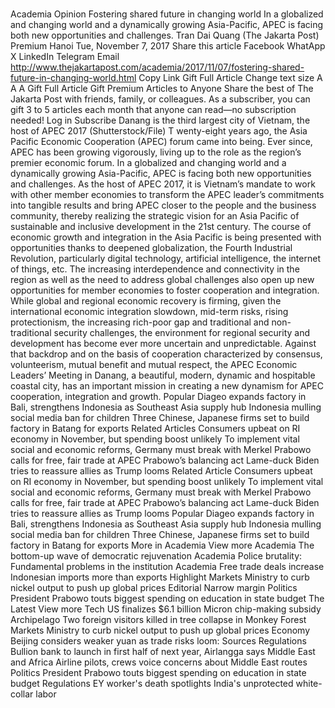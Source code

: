 # 

Academia
Opinion
Fostering shared future in changing world
In a globalized and changing world and a dynamically growing Asia-Pacific, APEC is facing both new opportunities and challenges.
Tran Dai Quang
(The Jakarta Post)
Premium
Hanoi
Tue, November 7, 2017
Share this article
Facebook
WhatApp
X
LinkedIn
Telegram
Email
http://www.thejakartapost.com/academia/2017/11/07/fostering-shared-future-in-changing-world.html
Copy Link
Gift Full Article
Change text size
A
A
A
Gift Full Article
Gift Premium Articles
to Anyone
Share the best of The Jakarta Post with friends, family, or colleagues. As a subscriber, you can gift 3 to 5 articles each month that anyone can read—no subscription needed!
Log in
Subscribe
Danang is the third largest city of Vietnam, the host of APEC 2017 (Shutterstock/File)
T
wenty-eight years ago, the Asia Pacific Economic Cooperation (APEC) forum came into being. Ever since, APEC has been growing vigorously, living up to the role as the region’s premier economic forum.
In a globalized and changing world and a dynamically growing Asia-Pacific, APEC is facing both new opportunities and challenges.
As the host of APEC 2017, it is Vietnam’s mandate to work with other member economies to transform the APEC leader’s commitments into tangible results and bring APEC closer to the people and the business community, thereby realizing the strategic vision for an Asia Pacific of sustainable and inclusive development in the 21st century.
The course of economic growth and integration in the Asia Pacific is being presented with opportunities thanks to deepened globalization, the Fourth Industrial Revolution, particularly digital technology, artificial intelligence, the internet of things, etc.
The increasing interdependence and connectivity in the region as well as the need to address global challenges also open up new opportunities for member economies to foster cooperation and integration.
While global and regional economic recovery is firming, given the international economic integration slowdown, mid-term risks, rising protectionism, the increasing rich-poor gap and traditional and non- traditional security challenges, the environment for regional security and development has become ever more uncertain and unpredictable.
Against that backdrop and on the basis of cooperation characterized by consensus, volunteerism, mutual benefit and mutual respect, the APEC Economic Leaders’ Meeting in Danang, a beautiful, modern, dynamic and hospitable coastal city, has an important mission in creating a new dynamism for APEC cooperation, integration and growth.
Popular
Diageo expands factory in Bali, strengthens Indonesia as Southeast Asia supply hub
Indonesia mulling social media ban for children
Three Chinese, Japanese firms set to build factory in Batang for exports
Related Articles
Consumers upbeat on RI economy in November, but spending boost unlikely
To implement vital social and economic reforms, Germany must break with Merkel
Prabowo calls for free, fair trade at APEC
Prabowo’s balancing act
Lame-duck Biden tries to reassure allies as Trump looms
Related Article
Consumers upbeat on RI economy in November, but spending boost unlikely
To implement vital social and economic reforms, Germany must break with Merkel
Prabowo calls for free, fair trade at APEC
Prabowo’s balancing act
Lame-duck Biden tries to reassure allies as Trump looms
Popular
Diageo expands factory in Bali, strengthens Indonesia as Southeast Asia supply hub
Indonesia mulling social media ban for children
Three Chinese, Japanese firms set to build factory in Batang for exports
More in Academia
View more
Academia
The bottom-up wave of democratic rejuvenation
Academia
Police brutality: Fundamental problems in the institution
Academia
Free trade deals increase Indonesian imports more than exports
Highlight
Markets
Ministry to curb nickel output to push up global prices
Editorial
Narrow margin
Politics
President Prabowo touts biggest spending on education in state budget
The Latest
View more
Tech
US finalizes $6.1 billion Micron chip-making subsidy
Archipelago
Two foreign visitors killed in tree collapse in Monkey Forest
Markets
Ministry to curb nickel output to push up global prices
Economy
Beijing considers weaker yuan as trade risks loom: Sources
Regulations
Bullion bank to launch in first half of next year, Airlangga says
Middle East and Africa
Airline pilots, crews voice concerns about Middle East routes
Politics
President Prabowo touts biggest spending on education in state budget
Regulations
EY worker's death spotlights India's unprotected white-collar labor